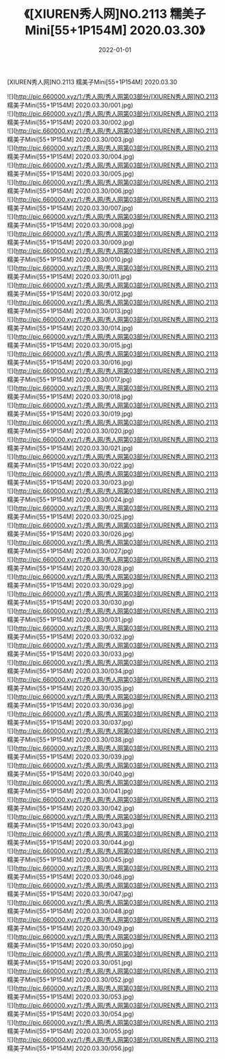 ﻿---
layout: post
title:  《[XIUREN秀人网]NO.2113 糯美子Mini[55+1P154M] 2020.03.30》
date:   2022-01-01
img: http://pic.660000.xyz/1:/秀人网/秀人网第03部分/[XIUREN秀人网]NO.2113 糯美子Mini[55+1P154M] 2020.03.30/000.jpg
categories: [美女, 清纯, 唯美]
---

[XIUREN秀人网]NO.2113 糯美子Mini[55+1P154M] 2020.03.30

 ![](http://pic.660000.xyz/1:/秀人网/秀人网第03部分/[XIUREN秀人网]NO.2113 糯美子Mini[55+1P154M] 2020.03.30/001.jpg) <br>![](http://pic.660000.xyz/1:/秀人网/秀人网第03部分/[XIUREN秀人网]NO.2113 糯美子Mini[55+1P154M] 2020.03.30/002.jpg) <br>![](http://pic.660000.xyz/1:/秀人网/秀人网第03部分/[XIUREN秀人网]NO.2113 糯美子Mini[55+1P154M] 2020.03.30/003.jpg) <br>![](http://pic.660000.xyz/1:/秀人网/秀人网第03部分/[XIUREN秀人网]NO.2113 糯美子Mini[55+1P154M] 2020.03.30/004.jpg) <br>![](http://pic.660000.xyz/1:/秀人网/秀人网第03部分/[XIUREN秀人网]NO.2113 糯美子Mini[55+1P154M] 2020.03.30/005.jpg) <br>![](http://pic.660000.xyz/1:/秀人网/秀人网第03部分/[XIUREN秀人网]NO.2113 糯美子Mini[55+1P154M] 2020.03.30/006.jpg) <br>![](http://pic.660000.xyz/1:/秀人网/秀人网第03部分/[XIUREN秀人网]NO.2113 糯美子Mini[55+1P154M] 2020.03.30/007.jpg) <br>![](http://pic.660000.xyz/1:/秀人网/秀人网第03部分/[XIUREN秀人网]NO.2113 糯美子Mini[55+1P154M] 2020.03.30/008.jpg) <br>![](http://pic.660000.xyz/1:/秀人网/秀人网第03部分/[XIUREN秀人网]NO.2113 糯美子Mini[55+1P154M] 2020.03.30/009.jpg) <br>![](http://pic.660000.xyz/1:/秀人网/秀人网第03部分/[XIUREN秀人网]NO.2113 糯美子Mini[55+1P154M] 2020.03.30/010.jpg) <br>![](http://pic.660000.xyz/1:/秀人网/秀人网第03部分/[XIUREN秀人网]NO.2113 糯美子Mini[55+1P154M] 2020.03.30/011.jpg) <br>![](http://pic.660000.xyz/1:/秀人网/秀人网第03部分/[XIUREN秀人网]NO.2113 糯美子Mini[55+1P154M] 2020.03.30/012.jpg) <br>![](http://pic.660000.xyz/1:/秀人网/秀人网第03部分/[XIUREN秀人网]NO.2113 糯美子Mini[55+1P154M] 2020.03.30/013.jpg) <br>![](http://pic.660000.xyz/1:/秀人网/秀人网第03部分/[XIUREN秀人网]NO.2113 糯美子Mini[55+1P154M] 2020.03.30/014.jpg) <br>![](http://pic.660000.xyz/1:/秀人网/秀人网第03部分/[XIUREN秀人网]NO.2113 糯美子Mini[55+1P154M] 2020.03.30/015.jpg) <br>![](http://pic.660000.xyz/1:/秀人网/秀人网第03部分/[XIUREN秀人网]NO.2113 糯美子Mini[55+1P154M] 2020.03.30/016.jpg) <br>![](http://pic.660000.xyz/1:/秀人网/秀人网第03部分/[XIUREN秀人网]NO.2113 糯美子Mini[55+1P154M] 2020.03.30/017.jpg) <br>![](http://pic.660000.xyz/1:/秀人网/秀人网第03部分/[XIUREN秀人网]NO.2113 糯美子Mini[55+1P154M] 2020.03.30/018.jpg) <br>![](http://pic.660000.xyz/1:/秀人网/秀人网第03部分/[XIUREN秀人网]NO.2113 糯美子Mini[55+1P154M] 2020.03.30/019.jpg) <br>![](http://pic.660000.xyz/1:/秀人网/秀人网第03部分/[XIUREN秀人网]NO.2113 糯美子Mini[55+1P154M] 2020.03.30/020.jpg) <br>![](http://pic.660000.xyz/1:/秀人网/秀人网第03部分/[XIUREN秀人网]NO.2113 糯美子Mini[55+1P154M] 2020.03.30/021.jpg) <br>![](http://pic.660000.xyz/1:/秀人网/秀人网第03部分/[XIUREN秀人网]NO.2113 糯美子Mini[55+1P154M] 2020.03.30/022.jpg) <br>![](http://pic.660000.xyz/1:/秀人网/秀人网第03部分/[XIUREN秀人网]NO.2113 糯美子Mini[55+1P154M] 2020.03.30/023.jpg) <br>![](http://pic.660000.xyz/1:/秀人网/秀人网第03部分/[XIUREN秀人网]NO.2113 糯美子Mini[55+1P154M] 2020.03.30/024.jpg) <br>![](http://pic.660000.xyz/1:/秀人网/秀人网第03部分/[XIUREN秀人网]NO.2113 糯美子Mini[55+1P154M] 2020.03.30/025.jpg) <br>![](http://pic.660000.xyz/1:/秀人网/秀人网第03部分/[XIUREN秀人网]NO.2113 糯美子Mini[55+1P154M] 2020.03.30/026.jpg) <br>![](http://pic.660000.xyz/1:/秀人网/秀人网第03部分/[XIUREN秀人网]NO.2113 糯美子Mini[55+1P154M] 2020.03.30/027.jpg) <br>![](http://pic.660000.xyz/1:/秀人网/秀人网第03部分/[XIUREN秀人网]NO.2113 糯美子Mini[55+1P154M] 2020.03.30/028.jpg) <br>![](http://pic.660000.xyz/1:/秀人网/秀人网第03部分/[XIUREN秀人网]NO.2113 糯美子Mini[55+1P154M] 2020.03.30/029.jpg) <br>![](http://pic.660000.xyz/1:/秀人网/秀人网第03部分/[XIUREN秀人网]NO.2113 糯美子Mini[55+1P154M] 2020.03.30/030.jpg) <br>![](http://pic.660000.xyz/1:/秀人网/秀人网第03部分/[XIUREN秀人网]NO.2113 糯美子Mini[55+1P154M] 2020.03.30/031.jpg) <br>![](http://pic.660000.xyz/1:/秀人网/秀人网第03部分/[XIUREN秀人网]NO.2113 糯美子Mini[55+1P154M] 2020.03.30/032.jpg) <br>![](http://pic.660000.xyz/1:/秀人网/秀人网第03部分/[XIUREN秀人网]NO.2113 糯美子Mini[55+1P154M] 2020.03.30/033.jpg) <br>![](http://pic.660000.xyz/1:/秀人网/秀人网第03部分/[XIUREN秀人网]NO.2113 糯美子Mini[55+1P154M] 2020.03.30/034.jpg) <br>![](http://pic.660000.xyz/1:/秀人网/秀人网第03部分/[XIUREN秀人网]NO.2113 糯美子Mini[55+1P154M] 2020.03.30/035.jpg) <br>![](http://pic.660000.xyz/1:/秀人网/秀人网第03部分/[XIUREN秀人网]NO.2113 糯美子Mini[55+1P154M] 2020.03.30/036.jpg) <br>![](http://pic.660000.xyz/1:/秀人网/秀人网第03部分/[XIUREN秀人网]NO.2113 糯美子Mini[55+1P154M] 2020.03.30/037.jpg) <br>![](http://pic.660000.xyz/1:/秀人网/秀人网第03部分/[XIUREN秀人网]NO.2113 糯美子Mini[55+1P154M] 2020.03.30/038.jpg) <br>![](http://pic.660000.xyz/1:/秀人网/秀人网第03部分/[XIUREN秀人网]NO.2113 糯美子Mini[55+1P154M] 2020.03.30/039.jpg) <br>![](http://pic.660000.xyz/1:/秀人网/秀人网第03部分/[XIUREN秀人网]NO.2113 糯美子Mini[55+1P154M] 2020.03.30/040.jpg) <br>![](http://pic.660000.xyz/1:/秀人网/秀人网第03部分/[XIUREN秀人网]NO.2113 糯美子Mini[55+1P154M] 2020.03.30/041.jpg) <br>![](http://pic.660000.xyz/1:/秀人网/秀人网第03部分/[XIUREN秀人网]NO.2113 糯美子Mini[55+1P154M] 2020.03.30/042.jpg) <br>![](http://pic.660000.xyz/1:/秀人网/秀人网第03部分/[XIUREN秀人网]NO.2113 糯美子Mini[55+1P154M] 2020.03.30/043.jpg) <br>![](http://pic.660000.xyz/1:/秀人网/秀人网第03部分/[XIUREN秀人网]NO.2113 糯美子Mini[55+1P154M] 2020.03.30/044.jpg) <br>![](http://pic.660000.xyz/1:/秀人网/秀人网第03部分/[XIUREN秀人网]NO.2113 糯美子Mini[55+1P154M] 2020.03.30/045.jpg) <br>![](http://pic.660000.xyz/1:/秀人网/秀人网第03部分/[XIUREN秀人网]NO.2113 糯美子Mini[55+1P154M] 2020.03.30/046.jpg) <br>![](http://pic.660000.xyz/1:/秀人网/秀人网第03部分/[XIUREN秀人网]NO.2113 糯美子Mini[55+1P154M] 2020.03.30/047.jpg) <br>![](http://pic.660000.xyz/1:/秀人网/秀人网第03部分/[XIUREN秀人网]NO.2113 糯美子Mini[55+1P154M] 2020.03.30/048.jpg) <br>![](http://pic.660000.xyz/1:/秀人网/秀人网第03部分/[XIUREN秀人网]NO.2113 糯美子Mini[55+1P154M] 2020.03.30/049.jpg) <br>![](http://pic.660000.xyz/1:/秀人网/秀人网第03部分/[XIUREN秀人网]NO.2113 糯美子Mini[55+1P154M] 2020.03.30/050.jpg) <br>![](http://pic.660000.xyz/1:/秀人网/秀人网第03部分/[XIUREN秀人网]NO.2113 糯美子Mini[55+1P154M] 2020.03.30/051.jpg) <br>![](http://pic.660000.xyz/1:/秀人网/秀人网第03部分/[XIUREN秀人网]NO.2113 糯美子Mini[55+1P154M] 2020.03.30/052.jpg) <br>![](http://pic.660000.xyz/1:/秀人网/秀人网第03部分/[XIUREN秀人网]NO.2113 糯美子Mini[55+1P154M] 2020.03.30/053.jpg) <br>![](http://pic.660000.xyz/1:/秀人网/秀人网第03部分/[XIUREN秀人网]NO.2113 糯美子Mini[55+1P154M] 2020.03.30/054.jpg) <br>![](http://pic.660000.xyz/1:/秀人网/秀人网第03部分/[XIUREN秀人网]NO.2113 糯美子Mini[55+1P154M] 2020.03.30/055.jpg) <br>![](http://pic.660000.xyz/1:/秀人网/秀人网第03部分/[XIUREN秀人网]NO.2113 糯美子Mini[55+1P154M] 2020.03.30/056.jpg) <br>